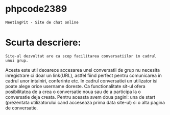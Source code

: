# phpcode2389
	MeetingPit - Site de chat online
# Scurta descriere:
	Site-ul dezvoltat are ca scop facilitarea conversatiilor in cadrul unui grup. 
Acesta este util deoarece accesarea unei conversatii de grup nu necesita inregistrare ci doar un link(URL), astfel fiind perfect pentru comunicarea in cadrul unor intalniri, conferinte etc.
In cadrul conversatiei un utilizator isi poate alege orice username doreste. 
Ca functionalitate sit-ul ofera posibilitatea de a crea o conversatie noua sau de a participa la o conversatie deja creata. 
Pentru aceasta avem doua pagini: una de start (prezentata utilizatorului cand acceseaza prima data site-ul) si o alta pagina de conversatie.
